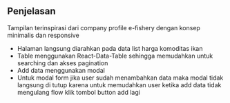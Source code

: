 ## Penjelasan

Tampilan terinspirasi dari company profile e-fishery dengan konsep minimalis dan responsive

- Halaman langsung diarahkan pada data list harga komoditas ikan
- Table menggunakan React-Data-Table sehingga memudahkan untuk searching dan akses pagination
- Add data menggunakan modal
- Untuk modal form jika user sudah menambahkan data maka modal tidak langsung di tutup karena untuk memudahkan user ketika add data tidak mengulang flow klik tombol button add lagi
